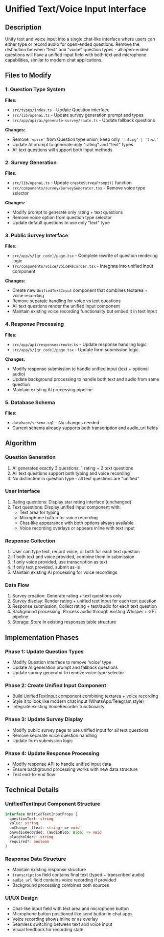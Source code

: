 # Unified Text/Voice Input Interface

## Description
Unify text and voice input into a single chat-like interface where users can either type or record audio for open-ended questions. Remove the distinction between "text" and "voice" question types - all open-ended questions will have a unified input field with both text and microphone capabilities, similar to modern chat applications.

## Files to Modify

### 1. Question Type System
**Files:**
- `src/types/index.ts` - Update Question interface
- `src/lib/openai.ts` - Update survey generation prompt and types
- `src/app/api/ai/generate-survey/route.ts` - Update fallback questions

**Changes:**
- Remove `'voice'` from Question type union, keep only `'rating' | 'text'`
- Update AI prompt to generate only "rating" and "text" types
- All text questions will support both input methods

### 2. Survey Generation
**Files:**
- `src/lib/openai.ts` - Update `createSurveyPrompt()` function
- `src/components/survey/SurveyGenerator.tsx` - Remove voice type selector

**Changes:**
- Modify prompt to generate only rating + text questions
- Remove voice option from question type selector
- Update default questions to use only "text" type

### 3. Public Survey Interface
**Files:**
- `src/app/s/[qr_code]/page.tsx` - Complete rewrite of question rendering logic
- `src/components/voice/VoiceRecorder.tsx` - Integrate into unified input component

**Changes:**
- Create new `UnifiedTextInput` component that combines textarea + voice recording
- Remove separate handling for voice vs text questions
- All text questions render the unified input component
- Maintain existing voice recording functionality but embed it in text input

### 4. Response Processing
**Files:**
- `src/app/api/responses/route.ts` - Update response handling logic
- `src/app/s/[qr_code]/page.tsx` - Update form submission logic

**Changes:**
- Modify response submission to handle unified input (text + optional audio)
- Update background processing to handle both text and audio from same question
- Maintain existing AI processing pipeline

### 5. Database Schema
**Files:**
- `database/schema.sql` - No changes needed
- Current schema already supports both transcription and audio_url fields

## Algorithm

### Question Generation
1. AI generates exactly 3 questions: 1 rating + 2 text questions
2. All text questions support both typing and voice recording
3. No distinction in question type - all text questions are "unified"

### User Interface
1. Rating questions: Display star rating interface (unchanged)
2. Text questions: Display unified input component with:
   - Text area for typing
   - Microphone button for voice recording
   - Chat-like appearance with both options always available
   - Voice recording overlays or appears inline with text input

### Response Collection
1. User can type text, record voice, or both for each text question
2. If both text and voice provided, combine them in submission
3. If only voice provided, use transcription as text
4. If only text provided, submit as-is
5. Maintain existing AI processing for voice recordings

### Data Flow
1. Survey creation: Generate rating + text questions only
2. Survey display: Render rating + unified text input for each text question
3. Response submission: Collect rating + text/audio for each text question
4. Background processing: Process audio through existing Whisper + GPT pipeline
5. Storage: Store in existing responses table structure

## Implementation Phases

### Phase 1: Update Question Types
- Modify Question interface to remove 'voice' type
- Update AI generation prompt and fallback questions
- Update survey generator to remove voice type selector

### Phase 2: Create Unified Input Component
- Build UnifiedTextInput component combining textarea + voice recording
- Style it to look like modern chat input (WhatsApp/Telegram style)
- Integrate existing VoiceRecorder functionality

### Phase 3: Update Survey Display
- Modify public survey page to use unified input for all text questions
- Remove separate voice question handling
- Update form submission logic

### Phase 4: Update Response Processing
- Modify response API to handle unified input data
- Ensure background processing works with new data structure
- Test end-to-end flow

## Technical Details

### UnifiedTextInput Component Structure
```typescript
interface UnifiedTextInputProps {
  questionText: string
  value: string
  onChange: (text: string) => void
  onAudioRecorded: (audioBlob: Blob) => void
  placeholder?: string
  required?: boolean
}
```

### Response Data Structure
- Maintain existing response structure
- `transcription` field contains final text (typed + transcribed audio)
- `audio_url` field contains voice recording if provided
- Background processing combines both sources

### UI/UX Design
- Chat-like input field with text area and microphone button
- Microphone button positioned like send button in chat apps
- Voice recording shows inline or as overlay
- Seamless switching between text and voice input
- Visual feedback for recording state
